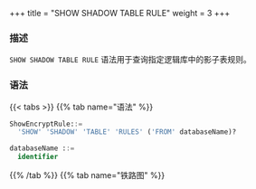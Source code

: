 +++
title = "SHOW SHADOW TABLE RULE"
weight = 3
+++

### 描述

`SHOW SHADOW TABLE RULE` 语法用于查询指定逻辑库中的影子表规则。

### 语法

{{< tabs >}}
{{% tab name="语法" %}}
```sql
ShowEncryptRule::=
  'SHOW' 'SHADOW' 'TABLE' 'RULES' ('FROM' databaseName)?

databaseName ::=
  identifier
```
{{% /tab %}}
{{% tab name="铁路图" %}}
<iframe frameborder="0" name="diagram" id="diagram" width="100%" height="100%"></iframe>
{{% /tab %}}
{{< /tabs >}}

### 补充说明

- 未指定 `databaseName` 时，默认是当前使用的 `DATABASE`。 如果也未使用 `DATABASE` 则会提示 `No database selected`。

### 返回值说明

| 列                     | 说明       |
| --------------------- | ---------- |
| shadow_table          | 影子表      |
| shadow_algorithm_name | 影子算法名称 |

### 示例

- 查询指定逻辑库中的影子表规则

```sql
SHOW SHADOW TABLE RULES FROM shadow_db;
```

```sql
mysql> SHOW SHADOW TABLE RULES FROM shadow_db;
+--------------+-------------------------------------------------------+
| shadow_table | shadow_algorithm_name                                 |
+--------------+-------------------------------------------------------+
| t_order_item | shadow_rule_t_order_item_value_match                  |
| t_order      | simple_hint_algorithm,shadow_rule_t_order_regex_match |
+--------------+-------------------------------------------------------+
2 rows in set (0.00 sec)
```

- 查询当前逻辑库中的影子表规则

```sql
SHOW SHADOW TABLE RULES;
```

```sql
mysql> SHOW SHADOW TABLE RULES;
+--------------+-------------------------------------------------------+
| shadow_table | shadow_algorithm_name                                 |
+--------------+-------------------------------------------------------+
| t_order_item | shadow_rule_t_order_item_value_match                  |
| t_order      | simple_hint_algorithm,shadow_rule_t_order_regex_match |
+--------------+-------------------------------------------------------+
2 rows in set (0.01 sec)
```

### 保留字

`SHOW`、`SHADOW`、`TABLE`、`RULES`、`FROM`

### 相关链接

- [保留字](/cn/user-manual/shardingsphere-proxy/distsql/syntax/reserved-word/)

